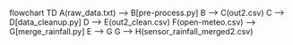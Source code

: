 flowchart TD
    A(raw_data.txt) --> B[pre-process.py]
    B --> C(out2.csv)
    C --> D[data_cleanup.py]
    D --> E(out2_clean.csv)
    F(open-meteo.csv) --> G[merge_rainfall.py]
    E --> G
    G --> H(sensor_rainfall_merged2.csv)
  
